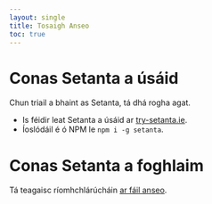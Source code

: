 ```yaml
---
layout: single
title: Tosaigh Anseo
toc: true
---
```


# Conas Setanta a úsáid

Chun triail a bhaint as Setanta, tá dhá rogha agat.

- Is féidir leat Setanta a úsáid ar [try-setanta.ie](https://try-setanta.ie).
- Íoslódáil é ó NPM le `npm i -g setanta`.

# Conas Setanta a foghlaim

Tá teagaisc ríomhchlárúcháin [ar fáil anseo](/gaeilge/02-try-setanta).
